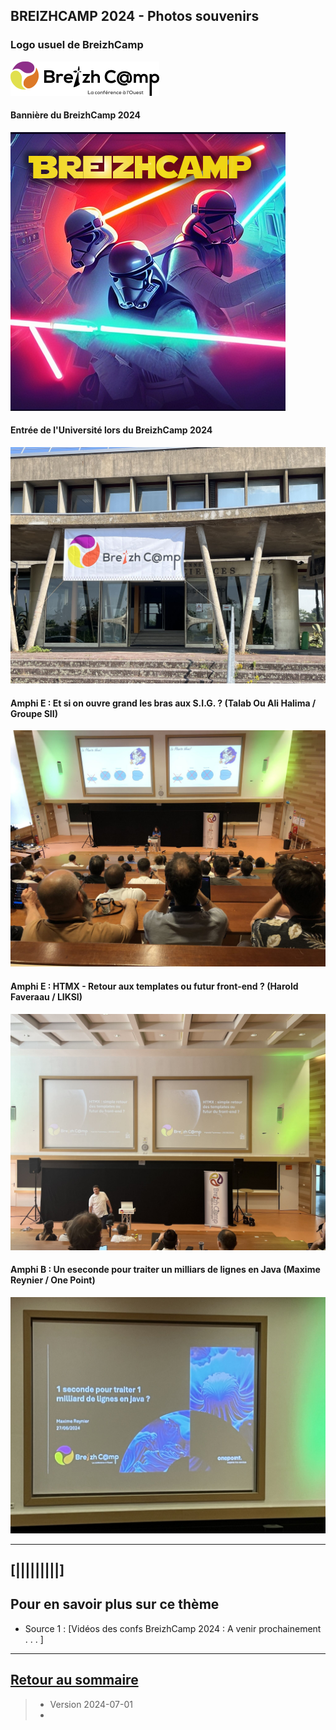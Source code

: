 ## BREIZHCAMP 2024 - Photos souvenirs

### Logo usuel de BreizhCamp
![Photo001](../illustrim/Photos/logo-BreizhCamp.png)

#### Bannière du BreizhCamp 2024
![Photo002](../illustrim/Photos/BZHCamp2024/breizhcamp-2024.png)

#### Entrée de l'Université lors du BreizhCamp 2024
![Photo003](../illustrim/Photos/BZHCamp2024/Entree_BZHCamp.jpg)


#### Amphi E : Et si on ouvre grand les bras aux S.I.G. ? (Talab Ou Ali Halima /  Groupe SII)
![Photo003](../illustrim/Photos/BZHCamp2024/Amphi-conf-SIG.jpg)

#### Amphi E : HTMX - Retour aux templates ou futur front-end ? (Harold Faveraau /  LIKSI)
![Photo003](../illustrim/Photos/BZHCamp2024/Amphi-E_Externatic.jpg)

#### Amphi B : Un eseconde pour traiter un milliars de lignes en Java (Maxime Reynier /  One Point)
![Photo003](../illustrim/Photos/BZHCamp2024/Conf_Tech_BZHCamp.jpg)











---

## [|||||||||] 
>
## Pour en savoir plus sur ce thème

- Source 1 : [Vidéos des confs BreizhCamp 2024 : A venir prochainement . . . ]

---

## [Retour au sommaire](https://dcn-prof.github.io/breizhdataclub/)
  
>

>  *  Version 2024-07-01
>  *  
